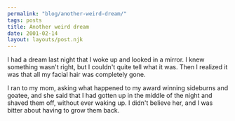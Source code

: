 ```yaml
---
permalink: "blog/another-weird-dream/"
tags: posts
title: Another weird dream
date: 2001-02-14
layout: layouts/post.njk
---
```


I had a dream last night that I woke up and looked in a mirror. I knew something wasn't right, but I couldn't quite tell what it was. Then I realized it was that all my facial hair was completely gone. 

I ran to my mom, asking what happened to my award winning sideburns and goatee, and she said that I had gotten up in the middle of the night and shaved them off, without ever waking up. I didn't believe her, and I was bitter about having to grow them back.